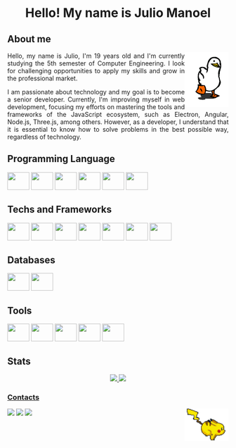 <h1 align="center">Hello! My name is Julio Manoel</h1>

## About me
<img src="./pato.gif" align="right" width="100">

<p align="justify">Hello, my name is Julio, I'm 19 years old and I'm currently studying the 5th semester of Computer Engineering. I look for challenging opportunities to apply my skills and grow in the professional market.</p>

<p align="justify">
I am passionate about technology and my goal is to become a senior developer. Currently, I'm improving myself in web development, focusing my efforts on mastering the tools and frameworks of the JavaScript ecosystem, such as Electron, Angular, Node.js, Three.js, among others. However, as a developer, I understand that it is essential to know how to solve problems in the best possible way, regardless of technology.</p>

## Programming Language
<div>
  <img src="https://cdn.jsdelivr.net/gh/devicons/devicon/icons/javascript/javascript-plain.svg" height="40" width="50"/>
  <img src="https://cdn.jsdelivr.net/gh/devicons/devicon/icons/typescript/typescript-plain.svg" height="40" width="50"/>
  <img src="https://cdn.jsdelivr.net/gh/devicons/devicon/icons/php/php-plain.svg" height="40" width="50"/>
  <img src="https://cdn.jsdelivr.net/gh/devicons/devicon/icons/python/python-original.svg" height="40" width="50"/>
  <img src="https://cdn.jsdelivr.net/gh/devicons/devicon/icons/csharp/csharp-line.svg" height="40" width="50"/>
  <img src="https://cdn.jsdelivr.net/gh/devicons/devicon/icons/c/c-line.svg" height="40" width="50"/>
</div>

## Techs and Frameworks
<div>
  <img src="https://cdn.jsdelivr.net/gh/devicons/devicon/icons/firebase/firebase-plain-wordmark.svg" height="40" width="50"/>
  <img src="https://cdn.jsdelivr.net/gh/devicons/devicon/icons/docker/docker-original-wordmark.svg" height="40" width="50"/>
  <img src="https://cdn.jsdelivr.net/gh/devicons/devicon/icons/nodejs/nodejs-original.svg" height="40" width="50"/>
  <img src="https://cdn.jsdelivr.net/gh/devicons/devicon/icons/angularjs/angularjs-plain.svg" height="40" width="50"/>
  <img src="https://cdn.jsdelivr.net/gh/devicons/devicon/icons/threejs/threejs-original-wordmark.svg" height="40" width="50"/>
  <img src="https://cdn.jsdelivr.net/gh/devicons/devicon/icons/ionic/ionic-original.svg" height="40" width="50"/>
  <img src="https://cdn.jsdelivr.net/gh/devicons/devicon/icons/electron/electron-original.svg" height="40" width="50"/>
</div>

## Databases
<div>
  <img src="https://cdn.jsdelivr.net/gh/devicons/devicon/icons/mongodb/mongodb-original-wordmark.svg" height="40" width="50"/>
  <img src="https://cdn.jsdelivr.net/gh/devicons/devicon/icons/sqlite/sqlite-original.svg" height="40" width="50"/>
</div>

## Tools
<div>
  <img src="https://cdn.jsdelivr.net/gh/devicons/devicon/icons/vscode/vscode-original.svg" height="40" width="50"/>
  <img src="https://cdn.jsdelivr.net/gh/devicons/devicon/icons/git/git-plain.svg" height="40" width="50"/>
  <img src="https://cdn.jsdelivr.net/gh/devicons/devicon/icons/github/github-original.svg" height="40" width="50"/>
  <img src="https://cdn.jsdelivr.net/gh/devicons/devicon/icons/unity/unity-original.svg" height="40" width="50"/>
  <img src="https://cdn.jsdelivr.net/gh/devicons/devicon/icons/arduino/arduino-original-wordmark.svg" height="40" width="50"/>
</div>

## Stats
<div align="center">
  <a href="https://github.com/JulioManoel">
  <img height="170em" src="https://github-readme-stats.vercel.app/api?username=JulioManoel&show_icons=true&theme=dark&include_all_commits=true&count_private=true"/>
  <img height="170em" src="https://github-readme-stats.vercel.app/api/top-langs/?username=JulioManoel&layout=compact&langs_count=7&theme=dark"/>
</div>
  
### Contacts
<img src="./pikachu.gif" align="right" width="100">
<div>
  <a href = "mailto:juliobonow@gmail.com"><img src="https://img.shields.io/badge/-Gmail-%23333?style=for-the-badge&logo=gmail&logoColor=white" target="_blank"></a>
  <a href="https://www.linkedin.com/in/julio-manoel/" target="_blank"><img src="https://img.shields.io/badge/-LinkedIn-%230077B5?style=for-the-badge&logo=linkedin&logoColor=white" target="_blank"></a> 
  <a href="https://contate.me/JulioManoel" target="_blank"><img src="https://img.shields.io/badge/WhatsApp-25D366?style=for-the-badge&logo=whatsapp&logoColor=white" target="_blank"></a>
</div>
